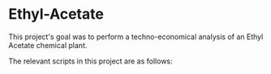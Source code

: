# Ethyl-Acetate

This project's goal was to perform a techno-economical analysis of an Ethyl Acetate chemical plant.

The relevant scripts in this project are as follows:
